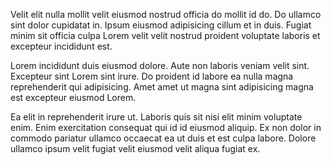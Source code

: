 Velit elit nulla mollit velit eiusmod nostrud officia do mollit id do. Do ullamco sint dolor cupidatat in. Ipsum eiusmod adipisicing cillum et in duis. Fugiat minim sit officia culpa Lorem velit velit nostrud proident voluptate laboris et excepteur incididunt est.

Lorem incididunt duis eiusmod dolore. Aute non laboris veniam velit sint. Excepteur sint Lorem sint irure. Do proident id labore ea nulla magna reprehenderit qui adipisicing. Amet amet ut magna sint adipisicing magna est excepteur eiusmod Lorem.

Ea elit in reprehenderit irure ut. Laboris quis sit nisi elit minim voluptate enim. Enim exercitation consequat qui id id eiusmod aliquip. Ex non dolor in commodo pariatur ullamco occaecat ea ut duis et est culpa labore. Dolore ullamco ipsum velit fugiat velit eiusmod velit aliqua fugiat ex.